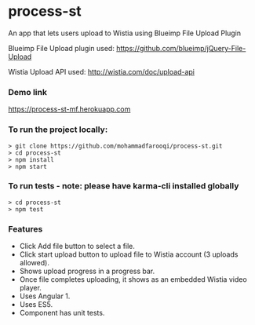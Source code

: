 # process-st
An app that lets users upload to Wistia using Blueimp File Upload Plugin

Blueimp File Upload plugin used:
https://github.com/blueimp/jQuery-File-Upload

Wistia Upload API used:
http://wistia.com/doc/upload-api

### Demo link
https://process-st-mf.herokuapp.com

### To run the project locally:
```
> git clone https://github.com/mohammadfarooqi/process-st.git
> cd process-st
> npm install
> npm start
```

### To run tests - note: please have karma-cli installed globally
```
> cd process-st
> npm test
```
### Features
* Click Add file button to select a file.
* Click start upload button to upload file to Wistia account (3 uploads allowed).
* Shows upload progress in a progress bar.
* Once file completes uploading, it shows as an embedded Wistia video player.
* Uses Angular 1.
* Uses ES5.
* Component has unit tests.
